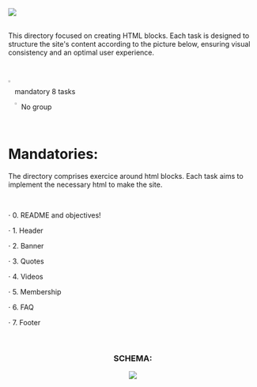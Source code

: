<img src="https://github.com/TessierV/holbertonschool-web-development/assets/113889290/eb56292c-eee7-483f-b3fe-e3d9e10428f1" />
<br>
<br>


<p>This directory focused on creating HTML blocks. Each task is designed to structure the site's content according to the picture below, ensuring visual consistency and an optimal user experience.</p>
<br><br>
<img align="left" width="2%" alt="Github" src="https://github.com/TessierV/TessierV/assets/113889290/75f76703-549a-45ed-8091-9fdc76ed72eb" />
<p align="left">mandatory 8 tasks</p>
<img align="left" width="2%" alt="Github" src="https://github.com/TessierV/TessierV/assets/113889290/f68c3441-c4fe-4af2-90db-a0eb69922241" />
<p align="left">No group</p>

<br>
<h1  align="left">Mandatories:</h1>
<p>The directory comprises exercice around html blocks. Each task aims to implement the necessary html to make the site.</p>
<br> 
<p align="left">⋅ 0. README and objectives!</p>
<p align="left">⋅ 1. Header</p>
<p align="left">⋅ 2. Banner</p>
<p align="left">⋅ 3. Quotes</p>
<p align="left">⋅ 4. Videos</p>
<p align="left">⋅ 5. Membership</p>
<p align="left">⋅ 6. FAQ</p>
<p align="left">⋅ 7. Footer</p>
<br>
<div align="center">
<h3>SCHEMA:</h3>
<img align="center"  src="https://github.com/TessierV/holbertonschool-web-development/assets/113889290/0de0d987-8426-4240-a75d-817512117910" />
</div>
